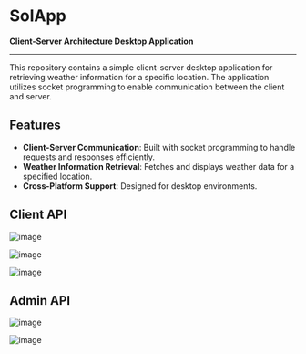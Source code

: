 # SolApp

**Client-Server Architecture Desktop Application**

---

This repository contains a simple client-server desktop application for retrieving weather information for a specific location. The application utilizes socket programming to enable communication between the client and server.

## Features

- **Client-Server Communication**: Built with socket programming to handle requests and responses efficiently.
- **Weather Information Retrieval**: Fetches and displays weather data for a specified location.
- **Cross-Platform Support**: Designed for desktop environments.

## Client API
![image](https://github.com/user-attachments/assets/5ac8c7b2-29ff-40d2-bc51-8c12e078c489)

![image](https://github.com/user-attachments/assets/0398b634-5c54-45d6-85e0-a097655e655b)

![image](https://github.com/user-attachments/assets/e52928a7-efc9-4ff6-ab0a-660d1a7a4cb0)

## Admin API
![image](https://github.com/user-attachments/assets/a382478c-b93a-4ef2-a2ff-b6e677227b60)

![image](https://github.com/user-attachments/assets/7d18f54a-1f58-4e15-84d4-6e5530b034c8)


